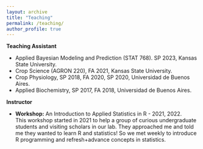 ```yaml
---
layout: archive
title: "Teaching"
permalink: /teaching/
author_profile: true
---
```


**Teaching Assistant**  
  
- Applied Bayesian Modeling and Prediction (STAT 768). SP 2023, Kansas State University.  
- Crop Science (AGRON 220), FA 2021, Kansas State University.   
- Crop Physiology, SP 2018, FA 2020, SP 2020, Universidad de Buenos Aires.  
- Applied Biochemistry, SP 2017, FA 2018, Universidad de Buenos Aires.  


**Instructor**  

- **Workshop:** An Introduction to Applied Statistics in R - 2021, 2022.  
  This workshop started in 2021 to help a group of curious undergraduate students and visiting scholars in our lab. They approached me and told me they wanted to learn R and statistics! So we met weekly to introduce R programming and refresh+advance concepts in statistics.  

